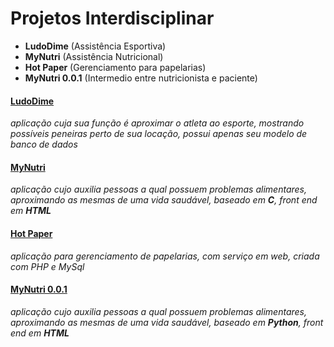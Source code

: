 # Projetos Interdisciplinar 
- <strong>LudoDime</strong> (Assistência Esportiva)
- <strong>MyNutri</strong> (Assistência Nutricional)
- <strong>Hot Paper</strong> (Gerenciamento para papelarias)
- <strong>MyNutri 0.0.1</strong> (Intermedio entre nutricionista e paciente)

<h4><a href="LudoDime">LudoDime</a></h4>
<em>aplicação cuja sua função é aproximar o atleta ao esporte, mostrando possíveis peneiras perto de sua locação, possui apenas seu modelo de banco de dados</em>
<h4><a href="MyNutri">MyNutri</a></h4>
<em>aplicação cujo auxilia pessoas a qual possuem problemas alimentares, aproximando as mesmas de uma vida saudável, baseado em <strong>C</strong>, front end em <strong>HTML</strong></em>
<h4><a href="HotPaper">Hot Paper</a></h4> 
<em>aplicação para gerenciamento de papelarias, com serviço em web, criada com PHP e MySql</em>
<h4><a href="MyNutri%200.0.1">MyNutri 0.0.1</a></h4>
<em>aplicação cujo auxilia pessoas a qual possuem problemas alimentares, aproximando as mesmas de uma vida saudável, baseado em <strong>Python</strong>, front end em <strong>HTML</strong></em>
